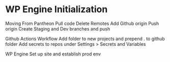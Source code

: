 # WP Engine Initialization

Moving From Pantheon
Pull code
Delete Remotes
Add Github origin
Push origin
Create Staging and Dev branches and push

Github Actions Workflow
Add folder to new projects and prepend . to github folder
Add secrets to repos under Settings > Secrets and Variables

WP Engine
Set up site and establish prod env